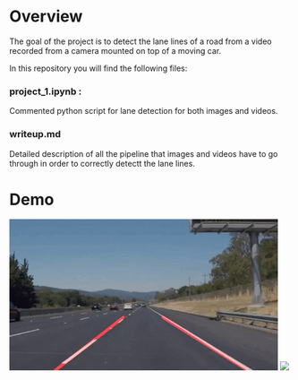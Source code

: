 # Overview
The goal of the project is to detect the lane lines of a road from a video recorded from a camera mounted on top of a moving car.

In this repository you will find the following files:

### project_1.ipynb : 
Commented python script for lane detection for both images and videos.

### writeup.md 
Detailed description of all the pipeline that images and videos have to go through in order to correctly detectt the lane lines.

# Demo 

![](./test_videos_output/solidWhiteRight.gif)
![](./test_videos_output/solidYellowLeft.gif)
